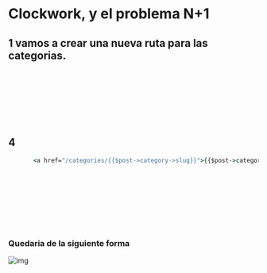 # Clockwork, y el problema N+1

## 1 vamos a crear una nueva ruta para las categorias.
```php
   
```

## 
```php
    
```
## 

```php
       
```

## 4 
```cmd
       <a href="/categories/{{$post->category->slug}}">{{$post->category->name}}</a>
```

## 
```php

```
### 
```php
```

## 
```php
    
```
## 
```php
```

### Quedaria de la siguiente forma
![img](img/Taller%2025/)